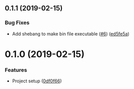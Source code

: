 <a name="0.1.1"></a>
## 0.1.1 (2019-02-15)


### Bug Fixes

* Add shebang to make bin file executable ([#6](https://github.com/LukasHechenberger/sudoku-solver/issues/6)) ([ed5fe5a](https://github.com/LukasHechenberger/sudoku-solver/commits/ed5fe5a))




<a name="0.1.0"></a>
# 0.1.0 (2019-02-15)


### Features

* Project setup ([0df0f66](https://github.com/LukasHechenberger/sudoku-solver/commits/0df0f66))



